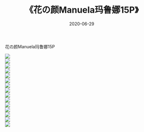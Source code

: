 ﻿---
layout: post
title:  《花の颜Manuela玛鲁娜15P》
date:   2020-06-29
img: http://pic.660000.xyz/1:/性感/2020/花の颜Manuela玛鲁娜15P/000.jpg
categories: [美女, 清纯, 唯美]
---

花の颜Manuela玛鲁娜15P

  ![](http://pic.660000.xyz/1:/性感/2020/花の颜Manuela玛鲁娜15P/001.jpg) <br> ![](http://pic.660000.xyz/1:/性感/2020/花の颜Manuela玛鲁娜15P/002.jpg) <br> ![](http://pic.660000.xyz/1:/性感/2020/花の颜Manuela玛鲁娜15P/003.jpg) <br> ![](http://pic.660000.xyz/1:/性感/2020/花の颜Manuela玛鲁娜15P/004.jpg) <br> ![](http://pic.660000.xyz/1:/性感/2020/花の颜Manuela玛鲁娜15P/005.jpg) <br> ![](http://pic.660000.xyz/1:/性感/2020/花の颜Manuela玛鲁娜15P/006.jpg) <br> ![](http://pic.660000.xyz/1:/性感/2020/花の颜Manuela玛鲁娜15P/007.jpg) <br> ![](http://pic.660000.xyz/1:/性感/2020/花の颜Manuela玛鲁娜15P/008.jpg) <br> ![](http://pic.660000.xyz/1:/性感/2020/花の颜Manuela玛鲁娜15P/009.jpg) <br> ![](http://pic.660000.xyz/1:/性感/2020/花の颜Manuela玛鲁娜15P/010.jpg) <br> ![](http://pic.660000.xyz/1:/性感/2020/花の颜Manuela玛鲁娜15P/011.jpg) <br> ![](http://pic.660000.xyz/1:/性感/2020/花の颜Manuela玛鲁娜15P/012.jpg) <br> ![](http://pic.660000.xyz/1:/性感/2020/花の颜Manuela玛鲁娜15P/013.jpg) <br> ![](http://pic.660000.xyz/1:/性感/2020/花の颜Manuela玛鲁娜15P/014.jpg) <br> ![](http://pic.660000.xyz/1:/性感/2020/花の颜Manuela玛鲁娜15P/015.jpg) <br>